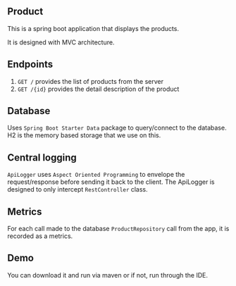 ## Product
This is a spring boot application that displays the products. 

It is designed with MVC architecture. 

## Endpoints 
1. `GET /` provides the list of products from the server 
2. `GET /{id}` provides the detail description of the product

## Database 
Uses `Spring Boot Starter Data` package to query/connect to the database. H2 is the memory based storage that we use on this. 

## Central logging
`ApiLogger` uses `Aspect Oriented Programming` to envelope the request/response before sending it back to the client. 
The ApiLogger is designed to only intercept `RestController` class.

## Metrics 
For each call made to the database `ProductRepository` call from the app, it is recorded as a metrics. 

## Demo
You can download it and run via maven or if not, run through the IDE. 



